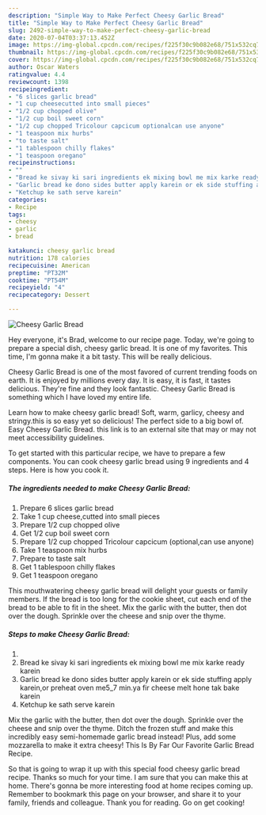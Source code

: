 ```yaml
---
description: "Simple Way to Make Perfect Cheesy Garlic Bread"
title: "Simple Way to Make Perfect Cheesy Garlic Bread"
slug: 2492-simple-way-to-make-perfect-cheesy-garlic-bread
date: 2020-07-04T03:37:13.452Z
image: https://img-global.cpcdn.com/recipes/f225f30c9b082e68/751x532cq70/cheesy-garlic-bread-recipe-main-photo.jpg
thumbnail: https://img-global.cpcdn.com/recipes/f225f30c9b082e68/751x532cq70/cheesy-garlic-bread-recipe-main-photo.jpg
cover: https://img-global.cpcdn.com/recipes/f225f30c9b082e68/751x532cq70/cheesy-garlic-bread-recipe-main-photo.jpg
author: Oscar Waters
ratingvalue: 4.4
reviewcount: 1398
recipeingredient:
- "6 slices garlic bread"
- "1 cup cheesecutted into small pieces"
- "1/2 cup chopped olive"
- "1/2 cup boil sweet corn"
- "1/2 cup chopped Tricolour capcicum optionalcan use anyone"
- "1 teaspoon mix hurbs"
- "to taste salt"
- "1 tablespoon chilly flakes"
- "1 teaspoon oregano"
recipeinstructions:
- ""
- "Bread ke sivay ki sari ingredients ek mixing bowl me mix karke ready karein"
- "Garlic bread ke dono sides butter apply karein or ek side stuffing apply karein,or preheat oven me5_7 min.ya fir cheese melt hone tak bake karein"
- "Ketchup ke sath serve karein"
categories:
- Recipe
tags:
- cheesy
- garlic
- bread

katakunci: cheesy garlic bread 
nutrition: 178 calories
recipecuisine: American
preptime: "PT32M"
cooktime: "PT54M"
recipeyield: "4"
recipecategory: Dessert

---
```



![Cheesy Garlic Bread](https://img-global.cpcdn.com/recipes/f225f30c9b082e68/751x532cq70/cheesy-garlic-bread-recipe-main-photo.jpg)

Hey everyone, it's Brad, welcome to our recipe page. Today, we're going to prepare a special dish, cheesy garlic bread. It is one of my favorites. This time, I'm gonna make it a bit tasty. This will be really delicious.

Cheesy Garlic Bread is one of the most favored of current trending foods on earth. It is enjoyed by millions every day. It is easy, it is fast, it tastes delicious. They're fine and they look fantastic. Cheesy Garlic Bread is something which I have loved my entire life.

Learn how to make cheesy garlic bread! Soft, warm, garlicy, cheesy and stringy.this is so easy yet so delicious! The perfect side to a big bowl of. Easy Cheesy Garlic Bread. this link is to an external site that may or may not meet accessibility guidelines.


To get started with this particular recipe, we have to prepare a few components. You can cook cheesy garlic bread using 9 ingredients and 4 steps. Here is how you cook it.

<!--inarticleads1-->

##### The ingredients needed to make Cheesy Garlic Bread:

1. Prepare 6 slices garlic bread
1. Take 1 cup cheese,cutted into small pieces
1. Prepare 1/2 cup chopped olive
1. Get 1/2 cup boil sweet corn
1. Prepare 1/2 cup chopped Tricolour capcicum (optional,can use anyone)
1. Take 1 teaspoon mix hurbs
1. Prepare to taste salt
1. Get 1 tablespoon chilly flakes
1. Get 1 teaspoon oregano


This mouthwatering cheesy garlic bread will delight your guests or family members. If the bread is too long for the cookie sheet, cut each end of the bread to be able to fit in the sheet. Mix the garlic with the butter, then dot over the dough. Sprinkle over the cheese and snip over the thyme. 

<!--inarticleads2-->

##### Steps to make Cheesy Garlic Bread:

1. 
1. Bread ke sivay ki sari ingredients ek mixing bowl me mix karke ready karein
1. Garlic bread ke dono sides butter apply karein or ek side stuffing apply karein,or preheat oven me5_7 min.ya fir cheese melt hone tak bake karein
1. Ketchup ke sath serve karein


Mix the garlic with the butter, then dot over the dough. Sprinkle over the cheese and snip over the thyme. Ditch the frozen stuff and make this incredibly easy semi-homemade garlic bread instead! Plus, add some mozzarella to make it extra cheesy! This Is By Far Our Favorite Garlic Bread Recipe. 

So that is going to wrap it up with this special food cheesy garlic bread recipe. Thanks so much for your time. I am sure that you can make this at home. There's gonna be more interesting food at home recipes coming up. Remember to bookmark this page on your browser, and share it to your family, friends and colleague. Thank you for reading. Go on get cooking!
